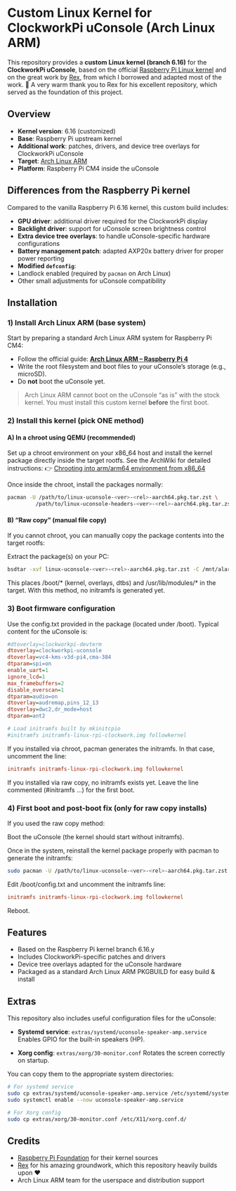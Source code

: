 # Custom Linux Kernel for ClockworkPi uConsole (Arch Linux ARM)

This repository provides a **custom Linux kernel (branch 6.16)** for the **ClockworkPi uConsole**, based on the official [Raspberry Pi Linux kernel](https://github.com/raspberrypi/linux) and on the great work by [Rex](https://github.com/ak-rex/ClockworkPi-linux), from which I borrowed and adapted most of the work.
🙏 A very warm thank you to Rex for his excellent repository, which served as the foundation of this project.

## Overview

- **Kernel version**: 6.16 (customized)
- **Base**: Raspberry Pi upstream kernel
- **Additional work**: patches, drivers, and device tree overlays for ClockworkPi uConsole
- **Target**: [Arch Linux ARM](https://archlinuxarm.org/platforms/armv8/broadcom/raspberry-pi-4)
- **Platform**: Raspberry Pi CM4 inside the uConsole

## Differences from the Raspberry Pi kernel

Compared to the vanilla Raspberry Pi 6.16 kernel, this custom build includes:

- **GPU driver**: additional driver required for the ClockworkPi display
- **Backlight driver**: support for uConsole screen brightness control
- **Extra device tree overlays**: to handle uConsole-specific hardware configurations
- **Battery management patch**: adapted AXP20x battery driver for proper power reporting
- **Modified `defconfig`**:
- Landlock enabled (required by `pacman` on Arch Linux)
- Other small adjustments for uConsole compatibility

## Installation

### 1) Install Arch Linux ARM (base system)
Start by preparing a standard Arch Linux ARM system for Raspberry Pi CM4:
- Follow the official guide: **[Arch Linux ARM – Raspberry Pi 4](https://archlinuxarm.org/platforms/armv8/broadcom/raspberry-pi-4)**
- Write the root filesystem and boot files to your uConsole’s storage (e.g., microSD).
- Do **not** boot the uConsole yet.

> Arch Linux ARM cannot boot on the uConsole “as is” with the stock kernel.
> You must install this custom kernel **before** the first boot.

### 2) Install this kernel (pick ONE method)

#### A) In a chroot using QEMU (recommended)
Set up a chroot environment on your x86_64 host and install the kernel package directly inside the target rootfs.
See the ArchWiki for detailed instructions:
👉 [Chrooting into arm/arm64 environment from x86_64](https://wiki.archlinux.org/title/QEMU#Chrooting_into_arm/arm64_environment_from_x86_64)

Once inside the chroot, install the packages normally:
```bash
pacman -U /path/to/linux-uconsole-<ver>-<rel>-aarch64.pkg.tar.zst \
         /path/to/linux-uconsole-headers-<ver>-<rel>-aarch64.pkg.tar.zst
```
#### B) “Raw copy” (manual file copy)

If you cannot chroot, you can manually copy the package contents into the target rootfs:

Extract the package(s) on your PC:
```bash
bsdtar -xvf linux-uconsole-<ver>-<rel>-aarch64.pkg.tar.zst -C /mnt/alarma64
```
This places /boot/* (kernel, overlays, dtbs) and /usr/lib/modules/* in the target.
With this method, no initramfs is generated yet.

### 3) Boot firmware configuration

Use the config.txt provided in the package (located under /boot).
Typical content for the uConsole is:
```ini
#dtoverlay=clockworkpi-devterm
dtoverlay=clockworkpi-uconsole
dtoverlay=vc4-kms-v3d-pi4,cma-384
dtparam=spi=on
enable_uart=1
ignore_lcd=1
max_framebuffers=2
disable_overscan=1
dtparam=audio=on
dtoverlay=audremap,pins_12_13
dtoverlay=dwc2,dr_mode=host
dtparam=ant2

# Load initramfs built by mkinitcpio
#initramfs initramfs-linux-rpi-clockwork.img followkernel
```
If you installed via chroot, pacman generates the initramfs.
In that case, uncomment the line:
```ini
initramfs initramfs-linux-rpi-clockwork.img followkernel
```
If you installed via raw copy, no initramfs exists yet.
Leave the line commented (#initramfs ...) for the first boot.

### 4) First boot and post-boot fix (only for raw copy installs)

If you used the raw copy method:

Boot the uConsole (the kernel should start without initramfs).

Once in the system, reinstall the kernel package properly with pacman to generate the initramfs:
```bash
sudo pacman -U /path/to/linux-uconsole-<ver>-<rel>-aarch64.pkg.tar.zst
```
Edit /boot/config.txt and uncomment the initramfs line:
```ini
initramfs initramfs-linux-rpi-clockwork.img followkernel
```
Reboot.

## Features

- Based on the Raspberry Pi kernel branch 6.16.y
- Includes ClockworkPi-specific patches and drivers
- Device tree overlays adapted for the uConsole hardware
- Packaged as a standard Arch Linux ARM PKGBUILD for easy build & install

## Extras

This repository also includes useful configuration files for the uConsole:

- **Systemd service**: `extras/systemd/uconsole-speaker-amp.service`
  Enables GPIO for the built-in speakers (HP).

- **Xorg config**: `extras/xorg/30-monitor.conf`
  Rotates the screen correctly on startup.

You can copy them to the appropriate system directories:

```bash
# For systemd service
sudo cp extras/systemd/uconsole-speaker-amp.service /etc/systemd/system/
sudo systemctl enable --now uconsole-speaker-amp.service

# For Xorg config
sudo cp extras/xorg/30-monitor.conf /etc/X11/xorg.conf.d/
```

## Credits

- [Raspberry Pi Foundation](https://github.com/raspberrypi/linux) for their kernel sources
- [Rex](https://github.com/ak-rex/ClockworkPi-linux) for his amazing groundwork, which this repository heavily builds upon ❤️
- Arch Linux ARM team for the userspace and distribution support 
